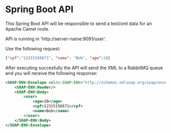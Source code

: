# Spring Boot API

This Spring Boot API will be responsible to send a text/xml data for an Apache Camel route.

API is running in 'http://server-name:9091/user'.

Use the following
request:
```json
{"cpf":"12315156671", "name": "Bob", "age":20}
```

After executing succesfully the API will send the XML to a RabbitMQ queue and you will receive the following
response:
```xml
<SOAP-ENV:Envelope xmlns:SOAP-ENV="http://schemas.xmlsoap.org/soap/envelope/">
    <SOAP-ENV:Header/>
    <SOAP-ENV:Body>
        <user>
            <age>20</age>
            <cpf>12315156671</cpf>
            <name>Bob</name>
        </user>
    </SOAP-ENV:Body>
</SOAP-ENV:Envelope>
```
